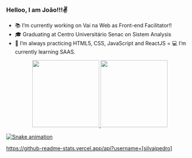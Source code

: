 ### Helloo, I am João!!!✌️

- 📚 I’m currently working on Vai na Web as Front-end Facilitator!!
- 🎓 Graduating at Centro Universitário Senac on Sistem Analysis
- 🚀 I’m always practicing HTML5, CSS, JavaScript and ReactJS
= 💻 I’m currently learning SAAS.

<div align="center">
  <a href="https://github.com/silvajpedro">
  <img height="180em" src="https://github-readme-stats.vercel.app/api?username=silvajpedro&show_icons=true&theme=dracula&include_all_commits=true&count_private=true"/>
  <img height="180em" src="https://github-readme-stats.vercel.app/api/top-langs/?username=silvajpedro&layout=compact&langs_count=7&theme=dracula"/>
</div>


  ![Snake animation](https://github.com/silvajpedro/silvajpedro/blob/output/github-contribution-grid-snake.svg)
  
https://github-readme-stats.vercel.app/api?username=[silvajpedro]

  
  

